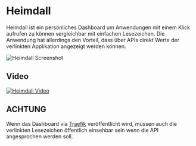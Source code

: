 # Heimdall
Heimdall ist ein persönliches Dashboard um Anwendungen mit einem Klick aufrufen zu können vergleichbar mit einfachen Lesezeichen. 
Die Anwendung hat allerdings den Vorteil, dass über APIs direkt Werte der verlinkten Applikation angezeigt werden können.

![Heimdall Screenshot](https://raw.githubusercontent.com/cbirkenbeul/docker-homelab/master/ressources/img/heimdall.png)

## Video

[![Heimdall Video](https://img.youtube.com/vi/Dmw7nAEizWk/0.jpg)](https://www.youtube.com/watch?v=Dmw7nAEizWk)

## ACHTUNG
Wenn das Dashboard via [Traefik](https://github.com/cbirkenbeul/docker-homelab/tree/master/traefik) veröffentlicht wird, müssen auch die verlinkten Lesezeichen öffentlich einsehbar sein wenn die API angesprochen werden soll.